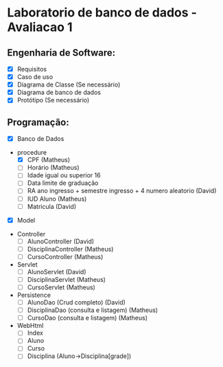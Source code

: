 # Laboratorio de banco de dados - Avaliacao 1

## Engenharia de Software:
- [x] Requisitos
- [x] Caso de uso
- [x] Diagrama de Classe (Se necessário)
- [x] Diagrama de banco de dados
- [x] Protótipo (Se necessário)

## Programação:
- [x] Banco de Dados
- procedure
    - [x] CPF (Matheus)
    - [ ] Horário (Matheus)
    - [ ] Idade igual ou superior 16
    - [ ] Data limite de graduação
    - [ ] RA ano ingresso + semestre ingresso + 4 numero aleatorio (David)
    - [ ] IUD Aluno (Matheus)
    - [ ] Matricula (David)
- [x] Model
- Controller
    - [ ] AlunoController (David)
    - [ ] DisciplinaController (Matheus)
    - [ ] CursoController (Matheus)
- Servlet
    - [ ] AlunoServlet (David)
    - [ ] DisciplinaServlet (Matheus)
    - [ ] CursoServlet (Matheus)
- Persistence
    - [ ] AlunoDao (Crud completo) (David)
    - [ ] DisciplinaDao (consulta e listagem) (Matheus)
    - [ ] CursoDao (consulta e listagem) (Matheus)
- WebHtml
    - [ ] Index
    - [ ] Aluno
    - [ ] Curso
    - [ ] Disciplina (Aluno->Disciplina[grade])
